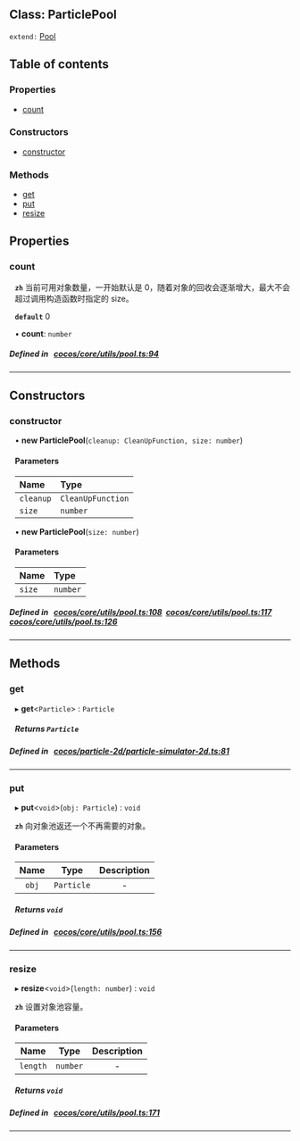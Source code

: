 
## Class: ParticlePool


`extend:`
[Pool](docs/zh/core/Class/Pool.md)









<div class="table-of-content">
<h2>Table of contents</h2>


### Properties

- [ count](#count)

### Constructors

- [ constructor](#constructor)

### Methods

- [ get](#get)
- [ put](#put)
- [ resize](#resize)
</div>

## Properties


### count
<div style="margin-left: 10px;">



**`zh`** 
当前可用对象数量，一开始默认是 0，随着对象的回收会逐渐增大，最大不会超过调用构造函数时指定的 size。



**`default`** 0





•  **count**:
`number` 
</div>

##### Defined in &nbsp;   [cocos/core/utils/pool.ts:94](https://github.com/cocos-creator/engine/blob/c7bf6b8a9/cocos/core/utils/pool.ts#L94)&nbsp;


___

<!---->
## Constructors


### constructor
<div style="margin-left: 10px;">

• **new ParticlePool**(`cleanup: CleanUpFunction, size: number`)

#### Parameters

| Name | Type |
| :------ | :------ |
| `cleanup` | `CleanUpFunction` |
| `size` | `number` |
• **new ParticlePool**(`size: number`)

#### Parameters

| Name | Type |
| :------ | :------ |
| `size` | `number` |
</div>

##### Defined in &nbsp;   [cocos/core/utils/pool.ts:108](https://github.com/cocos-creator/engine/blob/c7bf6b8a9/cocos/core/utils/pool.ts#L108)&nbsp;   [cocos/core/utils/pool.ts:117](https://github.com/cocos-creator/engine/blob/c7bf6b8a9/cocos/core/utils/pool.ts#L117)&nbsp;   [cocos/core/utils/pool.ts:126](https://github.com/cocos-creator/engine/blob/c7bf6b8a9/cocos/core/utils/pool.ts#L126)&nbsp;


---

<!---->
## Methods

### get

<div style="margin-left: 10px;">

▸   **get**<`Particle`\> : `Particle`




##### Returns `Particle`
</div>

##### Defined in &nbsp;   [cocos/particle-2d/particle-simulator-2d.ts:81](https://github.com/cocos-creator/engine/blob/c7bf6b8a9/cocos/particle-2d/particle-simulator-2d.ts#L81)&nbsp;
___
### put

<div style="margin-left: 10px;">

▸   **put**<`void`\>(`obj: Particle`) : `void`



**`zh`** 向对象池返还一个不再需要的对象。




#### Parameters

| Name | Type | Description |
| :------: | :------: | :------: |
| `obj` | `Particle` | - |


##### Returns `void`
</div>

##### Defined in &nbsp;   [cocos/core/utils/pool.ts:156](https://github.com/cocos-creator/engine/blob/c7bf6b8a9/cocos/core/utils/pool.ts#L156)&nbsp;
___
### resize

<div style="margin-left: 10px;">

▸   **resize**<`void`\>(`length: number`) : `void`



**`zh`** 设置对象池容量。




#### Parameters

| Name | Type | Description |
| :------: | :------: | :------: |
| `length` | `number` | - |


##### Returns `void`
</div>

##### Defined in &nbsp;   [cocos/core/utils/pool.ts:171](https://github.com/cocos-creator/engine/blob/c7bf6b8a9/cocos/core/utils/pool.ts#L171)&nbsp;
___
<!---->



